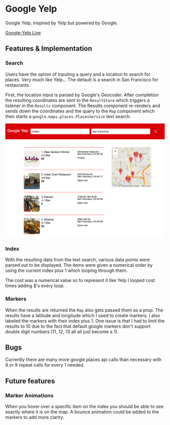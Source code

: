 # Google Yelp

Google Yelp, inspired by Yelp but powered by Google.

[Google-Yelp Live](https://charleswcho.github.io/google-yelp/)

## Features & Implementation

### Search

Users have the option of inputing a query and a location to search for places.  Very much like Yelp...  The default is a search in San Francisco for restaurants.  

First, the location input is parsed by Google's Geocoder.  After completion the resulting coordinates are sent to the `ResultStore` which triggers a listener in the `Results` component.  The Results component re-renders and sends down the coordinates and the query to the `Map` component which then starts a `google.maps.places.PlacesService` text search.

![filters][filters]

[filters]: src/assets/splash.png


### Index

With the resulting data from the text search, various data points were parsed out to be displayed.  The items were given a numerical order by using the current index plus 1 which looping through them.  

The cost was a numerical value so to represent it like Yelp I looped cost times adding $'s every loop.

### Markers

When the results are returned the `Map` also gets passed them as a prop.  The results have a latitude and longitude which I used to create markers.  I also labeled the markers with their index plus 1.  One issue is that I had to limit the results to 10 due to the fact that default google markers don't support double digit numbers (11, 12, 13 all all just become a 1).

## Bugs

Currently there are many more google places api calls than necessary with 8 or 9 repeat calls for every 1 needed.

## Future features

### Marker Animations

When you hover over a specific item on the index you should be able to see exactly where it is on the map.  A bounce animation could be added to the markers to add more clarity.
